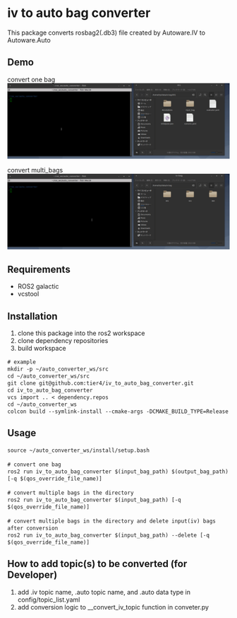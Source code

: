 # iv to auto bag converter

This package converts rosbag2(.db3) file created by Autoware.IV to Autoware.Auto

## Demo

convert one bag
![conver_one_bag](./convert_one_bag.gif)

convert multi_bags
![conver_multiple_bags](./convert_multiple_bags.gif)

## Requirements

- ROS2 galactic
- vcstool

## Installation

1. clone this package into the ros2 workspace
2. clone dependency repositories
3. build workspace

```shell
# example
mkdir -p ~/auto_converter_ws/src
cd ~/auto_converter_ws/src
git clone git@github.com:tier4/iv_to_auto_bag_converter.git
cd iv_to_auto_bag_converter
vcs import .. < dependency.repos
cd ~/auto_converter_ws
colcon build --symlink-install --cmake-args -DCMAKE_BUILD_TYPE=Release
```

## Usage

```shell
source ~/auto_converter_ws/install/setup.bash

# convert one bag
ros2 run iv_to_auto_bag_converter $(input_bag_path) $(output_bag_path) [-q $(qos_override_file_name)]

# convert multiple bags in the directory
ros2 run iv_to_auto_bag_converter $(input_bag_path) [-q $(qos_override_file_name)]

# convert multiple bags in the directory and delete input(iv) bags after conversion
ros2 run iv_to_auto_bag_converter $(input_bag_path) --delete [-q $(qos_override_file_name)] 
```


## How to add topic(s) to be converted (for Developer)

1. add .iv topic name, .auto topic name, and .auto data type in config/topic_list.yaml
2. add conversion logic to __convert_iv_topic function in conveter.py
